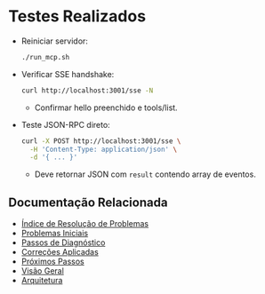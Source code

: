 # Testes Realizados

- Reiniciar servidor:

  ```bash
  ./run_mcp.sh
  ```

- Verificar SSE handshake:

  ```bash
  curl http://localhost:3001/sse -N
  ```

  - Confirmar hello preenchido e tools/list.

- Teste JSON-RPC direto:

  ```bash
  curl -X POST http://localhost:3001/sse \
    -H 'Content-Type: application/json' \
    -d '{ ... }'
  ```

  - Deve retornar JSON com `result` contendo array de eventos.

## Documentação Relacionada

- [Índice de Resolução de Problemas](../TROUBLESHOOTING.md)
- [Problemas Iniciais](initial_problems.md)
- [Passos de Diagnóstico](diagnostic_steps.md)
- [Correções Aplicadas](applied_corrections.md)
- [Próximos Passos](next_steps.md)
- [Visão Geral](../../guides/overview.md)
- [Arquitetura](../../guides/architecture.md)
